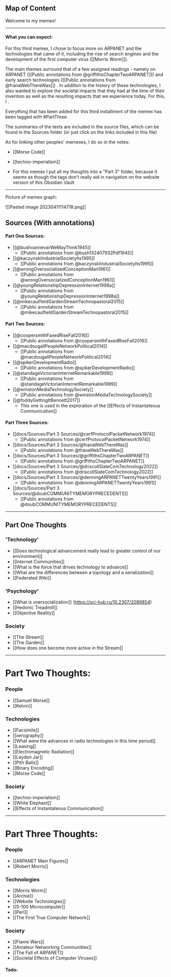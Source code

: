 
## Map of Content


Welcome to my memex!

---

#### What you can expect:

For this third memex, I chose to focus more on ARPANET and the technologies that came of it, including the rise of search engines and the development of the first computer virus ([[Morris Worm]]).

The main themes surround that of a few assigned readings - namely on ARPANET ([[Public annotations from @griffithsChapterTwoARPANET]]) and early search technologies ([[Public annotations from @franaWebThereWas]]) . In addition to the history of these technologies, I also wanted to explore the societal impacts that they had at the time of their invention as well as the resulting impacts that we experience today. For this, I . 

Everything that has been added for this third installment of the memex has been tagged with #PartThree . 

The summaries of the texts are included in the source files, which can be found in the Sources folder (or just click on the links included in this file)

As for linking other peoples' memexes, I do so in the notes:

- [[Morse Code]]
- [[techno-imperialism]]


- For this memex I put all my thoughts into a "Part 3" folder, because it seems as though the tags don't really aid in navigation on the website version of this Obsidian Vault




---

Picture of memex graph:

![[Pasted image 20230411114718.png]]

## Sources (With annotations)

#### Part One Sources:

-  [[@bushvannevarWeMayThink1945]]
	- [[Public annotations from @bush132407932Pdf1945]]
- [[@kaczynskiIndustrialSocietyIts1995]]
	- [[Public annotations from @kaczynskiIndustrialSocietyIts1995]]
- [[@wrongOversocializedConceptionMan1961]]
	- [[Public annotations from @wrongOversocializedConceptionMan1961]]
- [[@youngRelationshipDepressionInternet1998a]]
	- [[Public annotations from @youngRelationshipDepressionInternet1998a]]
- [[@mikecaulfieldGardenStreamTechnopastoral2015]]
	- [[Public annotations from @mikecaulfieldGardenStreamTechnopastoral2015]]

#### Part Two Sources:

- [[@coopersmithFaxedRiseFall2016]]
	- [[Public annotations from @coopersmithFaxedRiseFall2016]]
- [[@macdougallPeopleNetworkPolitical2014]]
	- [[Public annotations from @macdougallPeopleNetworkPolitical2014]]
- [[@spikerDevelopmentRadio]]
	- [[Public annotations from @spikerDevelopmentRadio]]
- [[@standageVictorianInternetRemarkable1999]]
	- [[Public annotations from @standageVictorianInternetRemarkable1999]]
- [[@winstonMediaTechnologySociety]]
	- [[Public annotations from @winstonMediaTechnologySociety]]
- [[@foddyGettingItBennett2017]]
	- This one is used in the exploration of the [[Effects of Instantateous Communication]]


#### Part Three Sources:

- [[docs/Sources/Part 3 Sources/@cerfProtocolPacketNetwork1974]]
	- [[Public annotations from @cerfProtocolPacketNetwork1974]]
- [[docs/Sources/Part 3 Sources/@franaWebThereWas]]
	- [[Public annotations from @franaWebThereWas]]
- [[docs/Sources/Part 3 Sources/@griffithsChapterTwoARPANET]]
	- [[Public annotations from @griffithsChapterTwoARPANET]]
- [[docs/Sources/Part 3 Sources/@driscollSlateComTechnology2022]]
	- [[Public annotations from @driscollSlateComTechnology2022]]
- [[docs/Sources/Part 3 Sources/@denningARPANETTwentyYears1991]]
	- [[Public annotations from @denningARPANETTwentyYears1991]]
- [[docs/Sources/Part 3 Sources/@doubCOMMUNITYMEMORYPRECEDENTS]]
	- [[Public annotations from @doubCOMMUNITYMEMORYPRECEDENTS]]

---

## Part One Thoughts

### 'Technology'

- [[Does technological advancement really lead to greater control of our environment]]
- [[Internet Communities]]
- [[What is the force that drives technology to advance]]
- [[What are the differences between a topology and a serialization]]
- [[Federated Wiki]]

### 'Psychology'

- [[What is oversocialization]] (https://sci-hub.ru/10.2307/2089854)
- [[Hedonic Treadmill]]
- [[Objective Reality]]

### Society

- [[The Stream]]
- [[The Garden]]
- [[How does one become more active in the Stream]]

---

# Part Two Thoughts:

### People

- [[Samuel Morse]]
- [[Kelvin]]

### Technologies

- [[Facsimile]]
- [[xerography]]
- [[What were the advances in radio technologies in this time period]]
- [[Leasing]]
- [[Electromagnetic Radiation]]
- [[Leyden Jar]]
- [[Pith Balls]]
- [[Binary Encoding]]
- [[Morse Code]]

### Society 

- [[techno-imperialism]]
- [[White Elephant]]
- [[Effects of Instantateous Communication]]

---

# Part Three Thoughts:

### People

- [[ARPANET Main Figures]]
- [[Robert Morris]]

### Technologies

- [[Morris Worm]]
- [[Archie]]
- [[Website Technologies]]
- [[S-100 Microcomputer]]
- [[Perl]]
- [[The First True Computer Network]]

### Society 

- [[Flame Wars]]
- [[Amateur Networking Communities]]
- [[The Fall of ARPANET]]
- [[Societal Effects of Computer Viruses]]



#### Todo:
